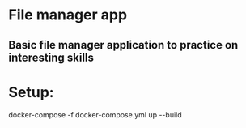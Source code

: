 # File manager app
## Basic file manager application to practice on interesting skills
# Setup:
docker-compose -f docker-compose.yml up --build
